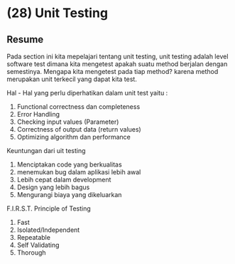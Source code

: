 # **(28) Unit Testing**

## **Resume**
Pada section ini kita mepelajari tentang unit testing, unit testing adalah level software test dimana kita mengetest apakah suatu method berjalan dengan semestinya. Mengapa kita mengetest pada tiap method? karena method merupakan unit terkecil yang dapat kita test.

Hal - Hal yang perlu diperhatikan dalam unit test yaitu :
1. Functional correctness dan completeness
2. Error Handling
3. Checking input values (Parameter)
4. Correctness of output data (return values)
5. Optimizing algorithm dan performance

Keuntungan dari uit testing
1. Menciptakan code yang berkualitas
2. menemukan bug dalam aplikasi lebih awal
3. Lebih cepat dalam development
4. Design yang lebih bagus
5. Mengurangi biaya yang dikeluarkan

F.I.R.S.T. Principle of Testing
1. Fast
2. Isolated/Independent
3. Repeatable
4. Self Validating
5. Thorough
